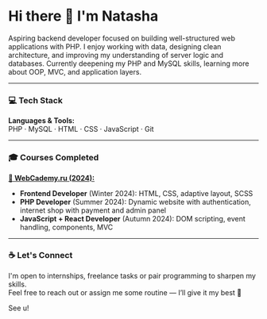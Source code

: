 # Hi there 👋 I'm Natasha

Aspiring backend developer focused on building well-structured web applications with PHP.
I enjoy working with data, designing clean architecture, and improving my understanding of server logic and databases.
Currently deepening my PHP and MySQL skills, learning more about OOP, MVC, and application layers.

---

### 💻 Tech Stack
**Languages & Tools:**  
PHP · MySQL · HTML · CSS · JavaScript · Git

---

### 🎓 Courses Completed

[**🧭 WebCademy.ru (2024):**](https://webcademy.ru/)
- **Frontend Developer** (Winter 2024): HTML, CSS, adaptive layout, SCSS
- **PHP Developer** (Summer 2024): Dynamic website with authentication, internet shop with payment and admin panel
- **JavaScript + React Developer** (Autumn 2024): DOM scripting, event handling, components, MVC

---

### ☕ Let's Connect

I'm open to internships, freelance tasks or pair programming to sharpen my skills.  
Feel free to reach out or assign me some routine — I’ll give it my best 💪

See u!
